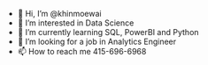- 👋 Hi, I’m @khinmoewai
- 👀 I’m interested in Data Science 
- 🌱 I’m currently learning SQL, PowerBI and Python
- 💞️ I’m looking for a job in Analytics Engineer
- 📫 How to reach me 415-696-6968

<!---
khinmoewai/khinmoewai is a ✨ special ✨ repository because its `README.md` (this file) appears on your GitHub profile.
You can click the Preview link to take a look at your changes.
--->
